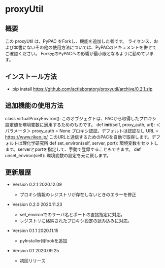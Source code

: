 # proxyUtil


## 概要

この proxyUtil は、PyPAC をForkし、機能を追加した者です。
ライセンス、および本書にないその他の使用方法については、PyPACのドキュメントを併せてご確認ください。
Fork元のPyPACへの影響が最小限となるように勤めています。


## インストール方法
- pip install https://github.com/actlaboratory/proxyutil/archive/0.2.1.zip


## 追加機能の使用方法

class virtualProxyEnviron():
    このオブジェクトは、PACから取得したプロキシ設定値を環境変数に適用するためのものです。
    def __init__(self, proxy_auth, url):
        ＜パラメータ＞
        proxy_auth = None
            プロキシ認証。デフォルトは認証なし
        URL = https://www.riken.jp/
            このURLと通信するためのPACを自動で取得します。デフォルトは理化学研究所
    def set_environ(self, server, port):
        環境変数をセットします。serverとportを指定して、手動で登録することもできます。
    def unset_environ(self):
        環境変数の設定を元に戻します。


## 更新履歴

- Version 0.2.1 2020.12.09
	- プロキシ情報のレジストリが存在しないときのエラーを修正

- Version 0.2.0 2020.11.23
	- set_environでのサーバ名とポートの直接指定に対応。
	- レジストリに格納されたプロキシ設定の読み込みに対応。

- Version 0.1.1 2020.11.15
	- pyInstaller用fookを追加

- Version 0.1 2020.09.25
    - 初回リリース
